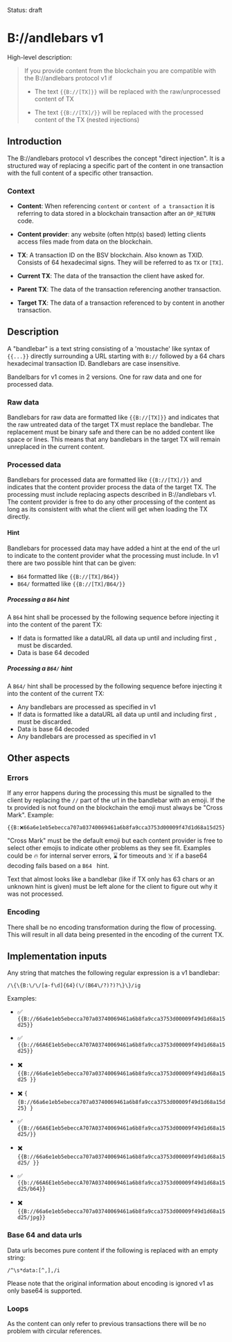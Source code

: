 Status: draft

# B://andlebars v1

High-level description:

> If you provide content from the blockchain you are compatible with the B://andlebars protocol v1 if
>
> - The text `{{B://[TX]}}` will be replaced with the raw/unprocessed content of TX
>
> - The text `{{B://[TX]/}}` will be replaced with the processed content of the TX (nested injections)

## Introduction

The B://andlebars protocol v1 describes the concept "direct injection". It is a structured way of replacing a specific part of the content in one transaction with the full content of a specific other transaction. 

### Context

- **Content**: When referencing `content` or `content of a transaction` it is referring to data stored in a blockchain transaction after an `OP_RETURN` code. 

- **Content provider**: any website (often http(s) based) letting clients access files made from data on the blockchain. 

- **TX**: A transaction ID on the BSV blockchain. Also known as TXID. Consists of 64 hexadecimal signs. They will be referred to as `TX` or `[TX]`.

- **Current TX**: The data of the transaction the client have asked for. 

- **Parent TX**: The data of the transaction referencing another transaction. 

- **Target TX**: The data of a transaction referenced to by content in another transaction. 



## Description

A "bandlebar" is a text string consisting of a 'moustache' like syntax of `{{...}}` directly surrounding a URL starting with `B://` followed by a 64 chars hexadecimal transaction ID. Bandlebars are case insensitive.

Bandelbars for v1 comes in 2 versions. One for raw data and one for processed data. 

### Raw data
Bandlebars for raw data are formatted like `{{B://[TX]}}` and indicates that the raw untreated data of the target TX must replace the bandlebar. The replacement must be binary safe and there can be no added content like space or lines. This means that any bandlebars in the target TX will remain unreplaced in the current content. 


### Processed data

Bandlebars for processed data are formatted like `{{B://[TX]/}}` and indicates that the content provider process the data of the target TX. The processing must include replacing aspects described in B://andlebars v1. The content provider is free to do any other processing of the content as long as its consistent with what the client will get when loading the TX directly. 


#### Hint

Bandlebars for processed data may have added a hint at the end of the url to indicate to the content provider what the processing must include.
In v1 there are two possible hint that can be given:
 
- `B64` formatted like `{{B://[TX]/B64}}` 
- `B64/` formatted like `{{B://[TX]/B64/}}`

##### Processing a `B64` hint
A `B64` hint shall be processed by the following sequence before injecting it into the content of the parent TX:

- If data is formatted like a dataURL all data up until and including first `,` must be discarded.
- Data is base 64 decoded

##### Processing a `B64/` hint
A `B64/` hint shall be processed by the following sequence before injecting it into the content of the current TX:

- Any bandlebars are processed as specified in v1
- If data is formatted like a dataURL all data up until and including first `,` must be discarded.
- Data is base 64 decoded
- Any bandlebars are processed as specified in v1


## Other aspects

### Errors

If any error happens during the processing this must be signalled to the client by replacing the `//` part of the url in the bandlebar with an emoji. If the tx provided is not found on the blockchain the emoji must always be "Cross Mark". Example:

	{{B:❌66a6e1eb5ebecca707a03740069461a6b8fa9cca3753d00009f47d1d68a15d25}}

"Cross Mark" must be the default emoji but each content provider is free to select other emojis to indicate other problems as they see fit. Examples could be 🔥 for internal server errors, ⌛ for timeouts and ☠️ if a base64 decoding fails based on a `B64 ` hint.

Text that almost looks like a bandlebar (like if TX only has 63 chars or an unknown hint is given) must be left alone for the client to figure out why it was not processed. 


### Encoding

There shall be no encoding transformation during the flow of processing. This will result in all data being presented in the encoding of the current TX. 


## Implementation inputs

Any string that matches the following regular expression is a v1 bandlebar:

    /\{\{B:\/\/[a-f\d]{64}(\/(B64\/?)?)?\}\}/ig 


Examples:

- ✅ `{{B://66a6e1eb5ebecca707a03740069461a6b8fa9cca3753d00009f49d1d68a15d25}}`

- ✅ `{{b://66A6E1eb5ebeccA707A03740069461a6b8fa9cca3753d00009f49d1d68a15d25}}`

- ✖️ `{{B://66a6e1eb5ebecca707a03740069461a6b8fa9cca3753d00009f49d1d68a15d25 }}`

- ✖️ `{ {B://66a6e1eb5ebecca707a03740069461a6b8fa9cca3753d00009f49d1d68a15d25} }`

- ✅ `{{B://66A6E1eb5ebeccA707A03740069461a6b8fa9cca3753d00009f49d1d68a15d25/}}`

- ✖️ `{{B://66a6e1eb5ebecca707a03740069461a6b8fa9cca3753d00009f49d1d68a15d25/ }}` 

- ✅ `{{b://66A6E1eb5ebeccA707A03740069461a6b8fa9cca3753d00009f49d1d68a15d25/b64}}`

- ✖️ `{{B://66a6e1eb5ebecca707a03740069461a6b8fa9cca3753d00009f49d1d68a15d25/jpg}}` 


### Base 64 and data urls

Data urls becomes pure content if the following is replaced with an empty string:

    /^\s*data:[^,],/i
    
Please note that the original information about encoding is ignored v1 as only base64 is supported. 
    
### Loops 

As the content can only refer to previous transactions there will be no problem with circular references. 
